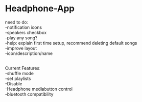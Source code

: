 # Headphone-App

need to do:<br />
-notification icons<br />
-speakers checkbox<br />
-play any song?<br />
-help: explain first time setup, recommend deleting default songs<br />
-improve layout<br />
-icon/description/name<br /><br />

Current Features:<br />
-shuffle mode<br />
-set playlists<br />
-Disable<br />
-Headphone mediabutton control<br />
-bluetooth compatibility<br />
